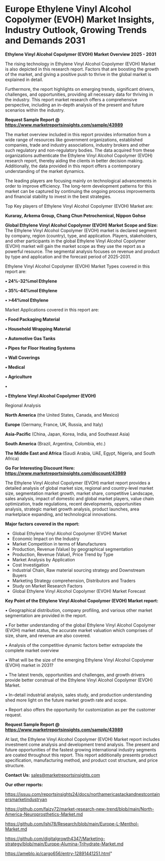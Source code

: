 # Europe Ethylene Vinyl Alcohol Copolymer (EVOH) Market Insights, Industry Outlook, Growing Trends and Demands 2031

<Strong> Ethylene Vinyl Alcohol Copolymer (EVOH) Market Overview 2025 - 2031</strong>

The rising technology in Ethylene Vinyl Alcohol Copolymer (EVOH) Market is also depicted in this research report. Factors that are boosting the growth of the market, and giving a positive push to thrive in the global market is explained in detail.

Furthermore, the report highlights on emerging trends, significant drivers, challenges, and opportunities, providing all necessary data for thriving in the industry. This report market research offers a comprehensive perspective, including an in-depth analysis of the present and future scenarios within the industry.

<strong>Request Sample Report @ <a href=https://www.marketreportsinsights.com/sample/43989>https://www.marketreportsinsights.com/sample/43989</a></strong>

The market overview included in this report provides information from a wide range of resources like government organizations, established companies, trade and industry associations, industry brokers and other such regulatory and non-regulatory bodies. The data acquired from these organizations authenticate the Ethylene Vinyl Alcohol Copolymer (EVOH) research report, thereby aiding the clients in better decision making. Additionally, the data provided in this report offers a contemporary understanding of the market dynamics.

The leading players are focusing mainly on technological advancements in order to improve efficiency. The long-term development patterns for this market can be captured by continuing the ongoing process improvements and financial stability to invest in the best strategies.

Top Key players of Ethylene Vinyl Alcohol Copolymer (EVOH) Market are:

<strong>Kuraray, Arkema Group, Chang Chun Petrochemical, Nippon Gohse</strong>

<strong><b>Global Ethylene Vinyl Alcohol Copolymer (EVOH) Market Scope and Size:</b></strong>
The Ethylene Vinyl Alcohol Copolymer (EVOH) market is declared segment by company, region (country), type, and application. Players, stakeholders, and other participants in the global Ethylene Vinyl Alcohol Copolymer (EVOH) market will gain the market scope as they use the report as a powerful resource. The segmental analysis focuses on revenue and product by type and application and the forecast period of 2025-2031.

Ethylene Vinyl Alcohol Copolymer (EVOH) Market Types covered in this report are:

<strong>•  24%-32%mol Ethylene

•  35%-44%mol Ethylene

•  >44%mol Ethylene</strong>

Market Applications covered in this report are:

<strong>•  Food Packaging Material

•  Household Wrapping Material

•  Automotive Gas Tanks

•  Pipes for Floor Heating Systems

•  Wall Coverings

•  Medical

•  Agriculture

•  

•  Ethylene Vinyl Alcohol Copolymer (EVOH)</strong> 

Regional Analysis

<strong>North America</strong> (the United States, Canada, and Mexico)

<strong>Europe</strong> (Germany, France, UK, Russia, and Italy)

<strong>Asia-Pacific</strong> (China, Japan, Korea, India, and Southeast Asia)

<strong>South America</strong> (Brazil, Argentina, Colombia, etc.)

<strong>The Middle East and Africa</strong> (Saudi Arabia, UAE, Egypt, Nigeria, and South Africa)

<strong>Go For Interesting Discount Here: <a href=https://www.marketreportsinsights.com/discount/43989>https://www.marketreportsinsights.com/discount/43989</a></strong>

The Ethylene Vinyl Alcohol Copolymer (EVOH) market report provides a detailed analysis of global market size, regional and country-level market size, segmentation market growth, market share, competitive Landscape, sales analysis, impact of domestic and global market players, value chain optimization, trade regulations, recent developments, opportunities analysis, strategic market growth analysis, product launches, area marketplace expanding, and technological innovations.

<strong><b>Major factors covered in the report:</b></strong>
<ul>
  <li>Global Ethylene Vinyl Alcohol Copolymer (EVOH) Market </li>
  <li>Economic Impact on the Industry</li>
  <li>Market Competition in terms of Manufacturers</li>
  <li>Production, Revenue (Value) by geographical segmentation</li>
  <li>Production, Revenue (Value), Price Trend by Type</li>
  <li>Market Analysis by Application</li>
  <li>Cost Investigation</li>
  <li>Industrial Chain, Raw material sourcing strategy and Downstream Buyers</li>
  <li>Marketing Strategy comprehension, Distributors and Traders</li>
  <li>Study on Market Research Factors</li>
  <li>Global Ethylene Vinyl Alcohol Copolymer (EVOH) Market Forecast</li>
</ul>

<strong><b>Key Point of the Ethylene Vinyl Alcohol Copolymer (EVOH) Market report:</b></strong>

• Geographical distribution, company profiling, and various other market segmentation are provided in the report.

• For better understanding of the global Ethylene Vinyl Alcohol Copolymer (EVOH) market status, the accurate market valuation which comprises of size, share, and revenue are also covered.

• Analysis of the competitive dynamic factors better extrapolate the complete market overview

• What will be the size of the emerging Ethylene Vinyl Alcohol Copolymer (EVOH) market in 2031?

• The latest trends, opportunities and challenges, and growth drivers provide better construal of the Ethylene Vinyl Alcohol Copolymer (EVOH) Market.

• In-detail industrial analysis, sales study, and production understanding shed more light on the future market growth rate and scope.

• Report also offers the opportunity for customization as per the customer request.

<strong>Request Sample Report @ <a href=https://www.marketreportsinsights.com/sample/43989>https://www.marketreportsinsights.com/sample/43989</a></strong>

At last, the Ethylene Vinyl Alcohol Copolymer (EVOH) Market report includes investment come analysis and development trend analysis. The present and future opportunities of the fastest growing international industry segments are coated throughout this report. This report additionally presents product specification, manufacturing method, and product cost structure, and price structure.

<strong>Contact Us:</strong>
sales@marketreportsinsights.com

<strong>Our other reports:</strong>

<a href=https://issuu.com/reportsinsights24/docs/northamericastackandnestcontainersmarketindustryan>https://issuu.com/reportsinsights24/docs/northamericastackandnestcontainersmarketindustryan</a>

<a href=https://github.com/faizy72/market-research-new-trend/blob/main/North-America-Neuroprosthetics-Market.md>https://github.com/faizy72/market-research-new-trend/blob/main/North-America-Neuroprosthetics-Market.md</a>

<a href=https://github.com/Ishi78/Research/blob/main/Europe-L-Menthol-Market.md>https://github.com/Ishi78/Research/blob/main/Europe-L-Menthol-Market.md</a>

<a href=https://github.com/digitalgrowth4347/Marketing-strategy/blob/main/Europe-Alumina-Trihydrate-Market.md>https://github.com/digitalgrowth4347/Marketing-strategy/blob/main/Europe-Alumina-Trihydrate-Market.md</a>

<a href=https://ameblo.jp/cargo656/entry-12891441251.html>https://ameblo.jp/cargo656/entry-12891441251.html</a>"

